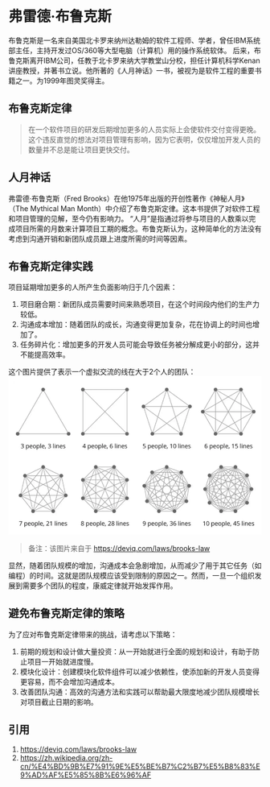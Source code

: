 # 弗雷德·布鲁克斯
布鲁克斯是一名来自美国北卡罗来纳州达勒姆的软件工程师、学者，曾任IBM系统部主任，主持开发过OS/360等大型电脑（计算机）用的操作系统软体。
后来，布鲁克斯离开IBM公司，任教于北卡罗来纳大学教堂山分校，担任计算机科学Kenan讲座教授，并著书立说。他所著的《人月神话》一书，被视为是软件工程的重要书籍之一。为1999年图灵奖得主。
## 布鲁克斯定律
> 在一个软件项目的研发后期增加更多的人员实际上会使软件交付变得更晚。这个违反直觉的想法对项目管理有影响，因为它表明，仅仅增加开发人员的数量并不总是能让项目更快交付。
## 人月神话
弗雷德·布鲁克斯（Fred Brooks）在他1975年出版的开创性著作《神秘人月》（The Mythical Man Month）中介绍了布鲁克斯定律。这本书提供了对软件工程和项目管理的见解，至今仍有影响力。
“人月”是指通过将参与项目的人数乘以完成项目所需的月数来计算项目工期的概念。布鲁克斯认为，这种简单化的方法没有考虑到沟通开销和新团队成员跟上进度所需的时间等因素。
## 布鲁克斯定律实践
项目延期增加更多的人所产生负面影响归于几个因素：
1. 项目磨合期：新团队成员需要时间来熟悉项目，在这个时间段内他们的生产力较低。
2. 沟通成本增加：随着团队的成长，沟通变得更加复杂，花在协调上的时间也增加了。
3. 任务碎片化：增加更多的开发人员可能会导致任务被分解成更小的部分，这并不能提高效率。 

这个图片提供了表示一个虚拟交流的线在大于2个人的团队：![this is image](/docs/Laws/Images/Brooks's%20Law.jpg)
> 备注：该图片来自于 https://deviq.com/laws/brooks-law

显然，随着团队规模的增加，沟通成本会急剧增加，从而减少了用于其它任务（如编程）的时间。这就是团队规模应该受到限制的原因之一。然而，一旦一个组织发展到需要多个团队的程度，康威定律就开始发挥作用。
## 避免布鲁克斯定律的策略
为了应对布鲁克斯定律带来的挑战，请考虑以下策略：
1. 前期的规划和设计做大量投资：从一开始就进行全面的规划和设计，有助于防止项目一开始就进度慢。
2. 模块化设计：创建模块化软件组件可以减少依赖性，使添加新的开发人员变得更容易，而不会增加沟通成本。
3. 改善团队沟通：高效的沟通方法和实践可以帮助最大限度地减少团队规模增长对项目截止日期的影响。
## 引用
1. https://deviq.com/laws/brooks-law
2. https://zh.wikipedia.org/zh-cn/%E4%BD%9B%E7%91%9E%E5%BE%B7%C2%B7%E5%B8%83%E9%AD%AF%E5%85%8B%E6%96%AF
